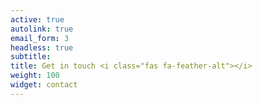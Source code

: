 ```yaml
---
active: true
autolink: true
email_form: 3
headless: true
subtitle:  
title: Get in touch <i class="fas fa-feather-alt"></i>
weight: 100
widget: contact
---
```


